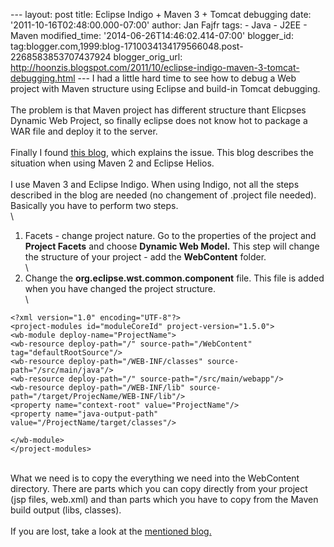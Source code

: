 --- layout: post title: Eclipse Indigo + Maven 3 + Tomcat debugging
date: '2011-10-16T02:48:00.000-07:00' author: Jan Fajfr tags: - Java -
J2EE - Maven modified\_time: '2014-06-26T14:46:02.414-07:00'
blogger\_id:
tag:blogger.com,1999:blog-1710034134179566048.post-2268583853707437924
blogger\_orig\_url:
http://hoonzis.blogspot.com/2011/10/eclipse-indigo-maven-3-tomcat-debugging.html
--- I had a little hard time to see how to debug a Web project with
Maven structure using Eclipse and build-in Tomcat debugging.\
\
The problem is that Maven project has different structure thant Elicpses
Dynamic Web Project, so finally eclipse does not know hot to package a
WAR file and deploy it to the server.\
\
Finally I found [this
blog](http://horrikhalid.wordpress.com/2011/01/24/you-want-to-debug-your-maven-project-with-embedded-tomcat-in-eclipse-now-its-easy/),
which explains the issue. This blog describes the situation when using
Maven 2 and Eclipse Helios.\
\
I use Maven 3 and Eclipse Indigo. When using Indigo, not all the steps
described in the blog are needed (no changement of .project file
needed). Basically you have to perform two steps.\
\
1) Facets - change project nature. Go to the properties of the project
and **Project Facets** and choose **Dynamic Web Model.** This step will
change the structure of your project - add the **WebContent** folder.\
\
2) Change the **org.eclipse.wst.common.component** file. This file is
added when you have changed the project structure.\
\

``` {.prettyprint}
<?xml version="1.0" encoding="UTF-8"?>
<project-modules id="moduleCoreId" project-version="1.5.0">
<wb-module deploy-name="ProjectName">
<wb-resource deploy-path="/" source-path="/WebContent" tag="defaultRootSource"/>
<wb-resource deploy-path="/WEB-INF/classes" source-path="/src/main/java"/>
<wb-resource deploy-path="/" source-path="/src/main/webapp"/>
<wb-resource deploy-path="/WEB-INF/lib" source-path="/target/ProjecName/WEB-INF/lib"/>
<property name="context-root" value="ProjectName"/>
<property name="java-output-path" value="/ProjectName/target/classes"/>

</wb-module>
</project-modules>
```

\
What we need is to copy the everything we need into the WebContent
directory. There are parts which you can copy directly from your project
(jsp files, web.xml) and than parts which you have to copy from the
Maven build output (libs, classes).\
\
If you are lost, take a look at the [mentioned
blog.](http://horrikhalid.wordpress.com/2011/01/24/you-want-to-debug-your-maven-project-with-embedded-tomcat-in-eclipse-now-its-easy/)
